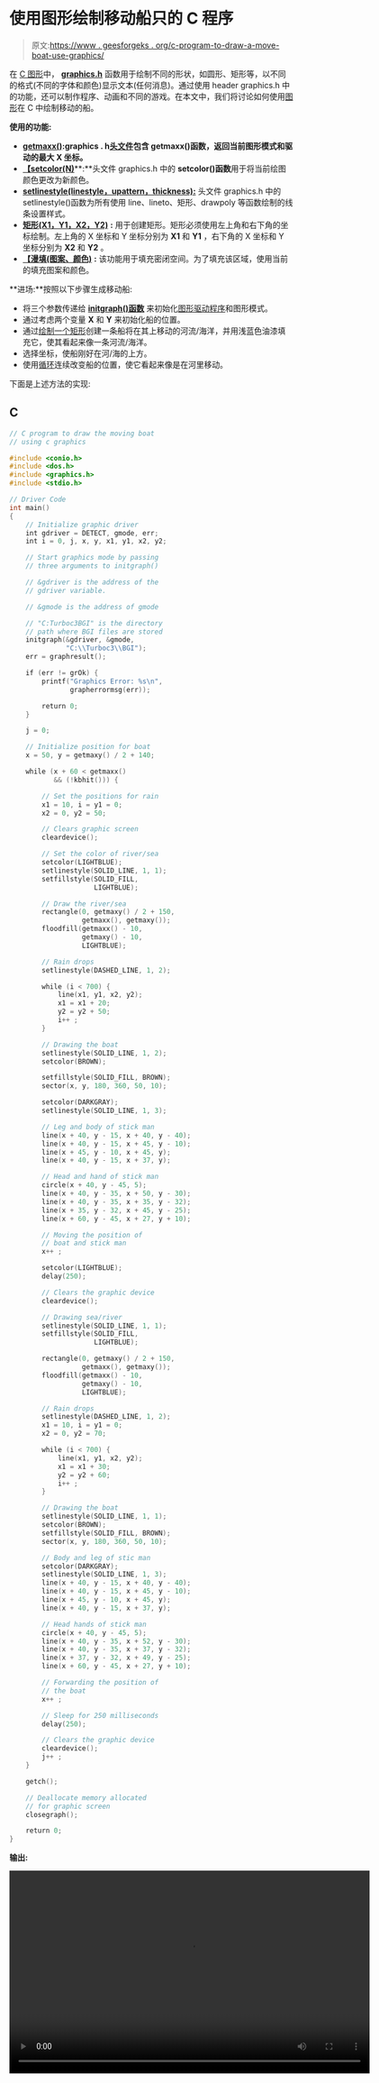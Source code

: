 # 使用图形绘制移动船只的 C 程序

> 原文:[https://www . geesforgeks . org/c-program-to-draw-a-move-boat-use-graphics/](https://www.geeksforgeeks.org/c-program-to-draw-a-moving-boat-using-graphics/)

在 [C 图形](https://www.geeksforgeeks.org/add-graphics-h-c-library-gcc-compiler-linux/)中， [**graphics.h**](https://www.geeksforgeeks.org/include-graphics-h-codeblocks/) 函数用于绘制不同的形状，如圆形、矩形等，以不同的格式(不同的字体和颜色)显示文本(任何消息)。通过使用 header graphics.h 中的功能，还可以制作程序、动画和不同的游戏。在本文中，我们将讨论如何使用[图形](https://www.geeksforgeeks.org/applications-of-computer-graphics/)在 C 中绘制移动的船。

**使用的功能:**

*   [**getmaxx()**](https://www.geeksforgeeks.org/getmaxx-function-c/)**:graphics . h[头文件](https://www.geeksforgeeks.org/header-files-in-c-cpp-and-its-uses/)包含 getmaxx()函数，返回当前图形模式和驱动的最大 **X** 坐标。**
*   [**【setcolor(N)**](https://www.geeksforgeeks.org/setcolor-function-c/)**:**头文件 graphics.h 中的 **setcolor()函数**用于将当前绘图颜色更改为新颜色。
*   [**setlinestyle(linestyle，upattern，thickness):**](https://www.geeksforgeeks.org/setlinestyle-function-c/) 头文件 graphics.h 中的 setlinestyle()函数为所有使用 line、lineto、矩形、drawpoly 等函数绘制的线条设置样式。
*   [**矩形(X1，Y1，X2，Y2)**](https://www.geeksforgeeks.org/draw-rectangle-c-graphics/) **:** 用于创建矩形。矩形必须使用左上角和右下角的坐标绘制。左上角的 X 坐标和 Y 坐标分别为 **X1** 和 **Y1** ，右下角的 X 坐标和 Y 坐标分别为 **X2** 和 **Y2** 。
*   [**【漫填(图案、颜色)**](https://www.geeksforgeeks.org/setfillstyle-floodfill-c/) **:** 该功能用于填充密闭空间。为了填充该区域，使用当前的填充图案和颜色。

**进场:**按照以下步骤生成移动船:

*   将三个参数传递给 [**initgraph()函数**](https://www.geeksforgeeks.org/add-graphics-h-c-library-gcc-compiler-linux/) 来初始化[图形驱动程序](https://www.geeksforgeeks.org/basic-graphic-programming-in-c/)和图形模式。
*   通过考虑两个变量 **X** 和 **Y** 来初始化船的位置。
*   通过[绘制一个矩形](https://www.geeksforgeeks.org/draw-rectangle-c-graphics/)创建一条船将在其上移动的河流/海洋，并用浅蓝色油漆填充它，使其看起来像一条河流/海洋。
*   选择坐标，使船刚好在河/海的上方。
*   使用[循环](https://www.geeksforgeeks.org/range-based-loop-c/)连续改变船的位置，使它看起来像是在河里移动。

下面是上述方法的实现:

## C

```cpp
// C program to draw the moving boat
// using c graphics

#include <conio.h>
#include <dos.h>
#include <graphics.h>
#include <stdio.h>

// Driver Code
int main()
{
    // Initialize graphic driver
    int gdriver = DETECT, gmode, err;
    int i = 0, j, x, y, x1, y1, x2, y2;

    // Start graphics mode by passing
    // three arguments to initgraph()

    // &gdriver is the address of the
    // gdriver variable.

    // &gmode is the address of gmode

    // "C:Turboc3BGI" is the directory
    // path where BGI files are stored
    initgraph(&gdriver, &gmode,
              "C:\\Turboc3\\BGI");
    err = graphresult();

    if (err != grOk) {
        printf("Graphics Error: %s\n",
               grapherrormsg(err));

        return 0;
    }

    j = 0;

    // Initialize position for boat
    x = 50, y = getmaxy() / 2 + 140;

    while (x + 60 < getmaxx()
           && (!kbhit())) {

        // Set the positions for rain
        x1 = 10, i = y1 = 0;
        x2 = 0, y2 = 50;

        // Clears graphic screen
        cleardevice();

        // Set the color of river/sea
        setcolor(LIGHTBLUE);
        setlinestyle(SOLID_LINE, 1, 1);
        setfillstyle(SOLID_FILL,
                     LIGHTBLUE);

        // Draw the river/sea
        rectangle(0, getmaxy() / 2 + 150,
                  getmaxx(), getmaxy());
        floodfill(getmaxx() - 10,
                  getmaxy() - 10,
                  LIGHTBLUE);

        // Rain drops
        setlinestyle(DASHED_LINE, 1, 2);

        while (i < 700) {
            line(x1, y1, x2, y2);
            x1 = x1 + 20;
            y2 = y2 + 50;
            i++ ;
        }

        // Drawing the boat
        setlinestyle(SOLID_LINE, 1, 2);
        setcolor(BROWN);

        setfillstyle(SOLID_FILL, BROWN);
        sector(x, y, 180, 360, 50, 10);

        setcolor(DARKGRAY);
        setlinestyle(SOLID_LINE, 1, 3);

        // Leg and body of stick man
        line(x + 40, y - 15, x + 40, y - 40);
        line(x + 40, y - 15, x + 45, y - 10);
        line(x + 45, y - 10, x + 45, y);
        line(x + 40, y - 15, x + 37, y);

        // Head and hand of stick man
        circle(x + 40, y - 45, 5);
        line(x + 40, y - 35, x + 50, y - 30);
        line(x + 40, y - 35, x + 35, y - 32);
        line(x + 35, y - 32, x + 45, y - 25);
        line(x + 60, y - 45, x + 27, y + 10);

        // Moving the position of
        // boat and stick man
        x++ ;

        setcolor(LIGHTBLUE);
        delay(250);

        // Clears the graphic device
        cleardevice();

        // Drawing sea/river
        setlinestyle(SOLID_LINE, 1, 1);
        setfillstyle(SOLID_FILL,
                     LIGHTBLUE);

        rectangle(0, getmaxy() / 2 + 150,
                  getmaxx(), getmaxy());
        floodfill(getmaxx() - 10,
                  getmaxy() - 10,
                  LIGHTBLUE);

        // Rain drops
        setlinestyle(DASHED_LINE, 1, 2);
        x1 = 10, i = y1 = 0;
        x2 = 0, y2 = 70;

        while (i < 700) {
            line(x1, y1, x2, y2);
            x1 = x1 + 30;
            y2 = y2 + 60;
            i++ ;
        }

        // Drawing the boat
        setlinestyle(SOLID_LINE, 1, 1);
        setcolor(BROWN);
        setfillstyle(SOLID_FILL, BROWN);
        sector(x, y, 180, 360, 50, 10);

        // Body and leg of stic man
        setcolor(DARKGRAY);
        setlinestyle(SOLID_LINE, 1, 3);
        line(x + 40, y - 15, x + 40, y - 40);
        line(x + 40, y - 15, x + 45, y - 10);
        line(x + 45, y - 10, x + 45, y);
        line(x + 40, y - 15, x + 37, y);

        // Head hands of stick man
        circle(x + 40, y - 45, 5);
        line(x + 40, y - 35, x + 52, y - 30);
        line(x + 40, y - 35, x + 37, y - 32);
        line(x + 37, y - 32, x + 49, y - 25);
        line(x + 60, y - 45, x + 27, y + 10);

        // Forwarding the position of
        // the boat
        x++ ;

        // Sleep for 250 milliseconds
        delay(250);

        // Clears the graphic device
        cleardevice();
        j++ ;
    }

    getch();

    // Deallocate memory allocated
    // for graphic screen
    closegraph();

    return 0;
}
```

**输出:**

<video class="wp-video-shortcode" id="video-604743-1" width="640" height="360" preload="metadata" controls=""><source type="video/mp4" src="https://media.geeksforgeeks.org/wp-content/uploads/20210511212940/New-video.mp4?_=1">[https://media.geeksforgeeks.org/wp-content/uploads/20210511212940/New-video.mp4](https://media.geeksforgeeks.org/wp-content/uploads/20210511212940/New-video.mp4)</video>